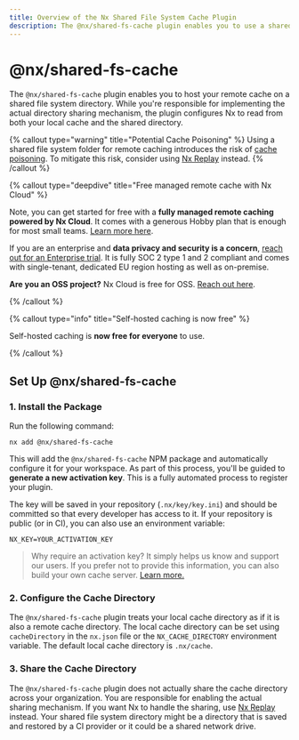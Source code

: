 ```yaml
---
title: Overview of the Nx Shared File System Cache Plugin
description: The @nx/shared-fs-cache plugin enables you to use a shared file system directory to host your remote cache for efficient build caching across your team.
---
```


# @nx/shared-fs-cache

The `@nx/shared-fs-cache` plugin enables you to host your remote cache on a shared file system directory. While you're responsible for implementing the actual directory sharing mechanism, the plugin configures Nx to read from both your local cache and the shared directory.

{% callout type="warning" title="Potential Cache Poisoning" %}
Using a shared file system folder for remote caching introduces the risk of [cache poisoning](/troubleshooting/unknown-local-cache). To mitigate this risk, consider using [Nx Replay](/ci/features/remote-cache) instead.
{% /callout %}

{% callout type="deepdive" title="Free managed remote cache with Nx Cloud" %}

Note, you can get started for free with a **fully managed remote caching powered by Nx Cloud**. It comes with a generous Hobby plan that is enough for most small teams. [Learn more here](/nx-cloud).

If you are an enterprise and **data privacy and security is a concern**, [reach out for an Enterprise trial](/enterprise/trial). It is fully SOC 2 type 1 and 2 compliant and comes with single-tenant, dedicated EU region hosting as well as on-premise.

**Are you an OSS project?** Nx Cloud is free for OSS. [Reach out here](/pricing#oss).

{% /callout %}

{% callout type="info" title="Self-hosted caching is now free" %}

Self-hosted caching is **now free for everyone** to use.

{% /callout %}

## Set Up @nx/shared-fs-cache

### 1. Install the Package

Run the following command:

```shell
nx add @nx/shared-fs-cache
```

This will add the `@nx/shared-fs-cache` NPM package and automatically configure it for your workspace. As part of this process, you'll be guided to **generate a new activation key**. This is a fully automated process to register your plugin.

The key will be saved in your repository (`.nx/key/key.ini`) and should be committed so that every developer has access to it. If your repository is public (or in CI), you can also use an environment variable:

```{% fileName=".env" %}
NX_KEY=YOUR_ACTIVATION_KEY
```

> Why require an activation key? It simply helps us know and support our users. If you prefer not to provide this information, you can also build your own cache server. [Learn more.](/recipes/running-tasks/self-hosted-caching)

### 2. Configure the Cache Directory

The `@nx/shared-fs-cache` plugin treats your local cache directory as if it is also a remote cache directory. The local cache directory can be set using `cacheDirectory` in the `nx.json` file or the `NX_CACHE_DIRECTORY` environment variable. The default local cache directory is `.nx/cache`.

### 3. Share the Cache Directory

The `@nx/shared-fs-cache` plugin does not actually share the cache directory across your organization. You are responsible for enabling the actual sharing mechanism. If you want Nx to handle the sharing, use [Nx Replay](/ci/features/remote-cache) instead. Your shared file system directory might be a directory that is saved and restored by a CI provider or it could be a shared network drive.
